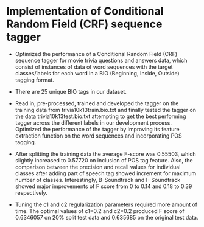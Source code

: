 # Implementation of Conditional Random Field (CRF) sequence tagger
- Optimized the performance of a Conditional Random Field (CRF) sequence tagger for movie trivia questions and answers data, which consist of instances of data of word sequences with the target classes/labels for each word in a BIO (Beginning, Inside, Outside) tagging format.

- There are 25 unique BIO tags in our dataset.

- Read in, pre-processed, trained and developed the tagger on the training data from trivia10k13train.bio.txt and finally tested the tagger on the data trivia10k13test.bio.txt attempting to get the best performing tagger across the different labels in our development process. Optimized the performance of the tagger by improving its feature extraction function on the word sequences and incorporating POS tagging. 

- After splitting the training data the average F-score was 0.55503, which slightly increased to 0.57720 on inclusion of POS tag feature. Also, the comparison between the precision and recall values for individual classes after adding part of speech tag showed increment for maximum number of classes.
Interestingly, B-Soundtrack and I- Soundtrack showed major improvements of F score from 0 to 0.14 and 0.18 to 0.39 respectively.

- Tuning the c1 and c2 regularization parameters required more amount of time. The optimal values of c1=0.2 and c2=0.2 produced F score of 0.6346057 on 20% split test data and 0.635685 on the original test data.
